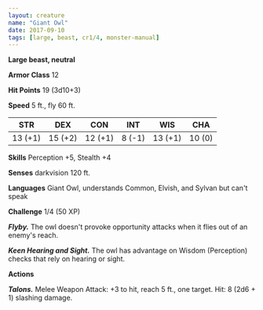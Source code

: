 ```yaml
---
layout: creature
name: "Giant Owl"
date: 2017-09-10
tags: [large, beast, cr1/4, monster-manual]
---
```


**Large beast, neutral**

**Armor Class** 12

**Hit Points** 19 (3d10+3)

**Speed** 5 ft., fly 60 ft.

|   STR   |   DEX   |   CON   |   INT   |   WIS   |   CHA   |
|:-----:|:-----:|:-----:|:-----:|:-----:|:-----:|
| 13 (+1) | 15 (+2) | 12 (+1) | 8 (-1) | 13 (+1) | 10 (0) |

**Skills** Perception +5, Stealth +4

**Senses** darkvision 120 ft.

**Languages** Giant Owl, understands Common, Elvish, and Sylvan but can't speak

**Challenge** 1/4 (50 XP)

***Flyby.*** The owl doesn't provoke opportunity attacks when it flies out of an enemy's reach.

***Keen Hearing and Sight.*** The owl has advantage on Wisdom (Perception) checks that rely on hearing or sight.

**Actions**

***Talons.*** Melee Weapon Attack: +3 to hit, reach 5 ft., one target. Hit: 8 (2d6 + 1) slashing damage.

